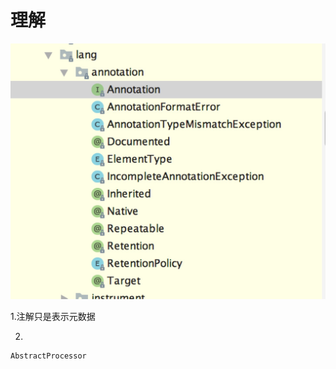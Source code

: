 # 理解

![](../../.gitbook/assets/image%20%287%29.png)

1.注解只是表示元数据

2.



```text
AbstractProcessor
```

 

